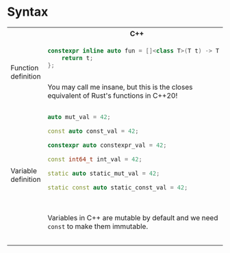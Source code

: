 # Syntax

<table>
<tr>
    <th></th>
    <th>C++</th>
    <th>Rust</th>
</tr>


  <tr>
    <td rowspan="2">Function definition</td>
    <td>

```cpp
constexpr inline auto fun = []<class T>(T t) -> T {
    return t;
};
```   
   </td>
    <td>

```rust
fn fun<T>(t: T) -> T {
    t; // `return` keyword is optional
}
```
   </td>
  </tr>
  <tr>
    <td>
    You may call me insane, but this is the closes equivalent of Rust's functions in C++20!
    </td>
    <td>
    Each function is Rust has it's own, unique type -- like lambda funcions in C++. It provides several benefits for inlining and compiler optimizations, but has implications on the compulation time and binary size
    </td>
  </tr>

  <tr>
    <td rowspan="2">Variable definition</td>
    <td>

```cpp
auto mut_val = 42;

const auto const_val = 42;

constexpr auto constexpr_val = 42;

const int64_t int_val = 42;

static auto static_mut_val = 42;

static const auto static_const_val = 42;
```   
   </td>
    <td>

```rust
let mut mut_val = 42;

let const_val = 42; 

let int_val: i64 = 42; // explicit type

const CONSTEXPR_VAL: i32 = 42; // `const` is used for constexpr values.

static mut STATIC_MUT_VAL: i32 = 42; 
static STATIC_CONST_VAL: i32 = 42;
```
   </td>
  </tr>
  <tr>
    <td>
    Variables in C++ are mutable by default and we need <code>const</code> to make them immutable.
    </td>
    <td>
    In Rust the defaults are reversed -- variables are immutable by default, use <code>mut</code> to make them mutable.
   For `const` and `static` variables, Rust requires explicit type annotations. Also Rust linters, by default, want to see <code>SCREAMING_SNAKE_CASE</code> for them -- because they are usually require extra attention. Especially static variables
    </td>
  </tr>

</table>